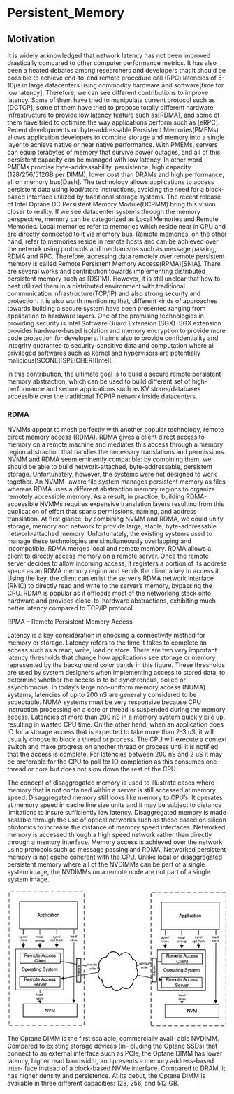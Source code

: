 # Persistent_Memory

## Motivation

It is widely acknowledged that network latency has not been improved drastically compared to other computer performance metrics. It has also been a heated debates among researchers and developers that it should be possible to achieve end-to-end remote procedure call (RPC) latencies of 5-10μs in large datacenters using commodity hardware and software[time for low latency]. Therefore, we can see different contributions to improve latency. Some of them have tried to manipulate current protocol such as [DCTCP], some of them have tried to propose totally different hardware infrastructure to provide low latency feature such as[RDMA], and some of them have tried to optimize the way applications perform such as [eRPC].
Recent developments on byte-addressable Persistent Memories(PMEMs) allows application developers to combine storage and memory into a single layer to achieve native or near native performance. With PMEMs, servers can equip terabytes of memory that survive power outages, and all of this persistent capacity can be managed with low latency. In other word, PMEMs promise byte-addressability, persistence, high capacity (128/256/512GB per DIMM), lower cost than DRAMs and high performance, all on memory bus[Dash]. The technology allows applications to access persistent data using load/store instructions, avoiding the need for a block-based interface utilized by traditional storage systems. The recent release of Intel Optane DC Persistent Memory Module(DCPMM) bring this vision closer to reality. If we see datacenter systems through the memory perspective, memory can be categorized as Local Memories and Remote Memories. Local memories refer to memories which reside near in CPU and are directly connected to it via memory bus. Remote memories, on the other hand, refer to memories reside in remote hosts and can be achieved over the network using protocols and mechanisms such as message passing, RDMA and RPC. Therefore, accessing data remotely over remote persistent memory is called Remote Persistent Memory Access(RPMA)[SNIA]. There are several works and contribution towards implementing distributed persistent memory such as [DSPM]. However, it is still unclear that how to best utilized them in a distributed environment with traditional communication infrastructure(TCP/IP) and also strong security and protection. It is also worth mentioning that, different kinds of approaches towards building a secure system have been presented ranging from application to hardware layers. One of the promising technologies in providing security is Intel Software Guard Extension (SGX). SGX extension provides hardware-based isolation and memory encryption to provide more code protection for developers. It aims also to provide confidentiality and integrity guarantee to security-sensitive data and computation where all privileged softwares such as kernel and hypervisors are potentially malicious[SCONE][SPEICHER][Intel].

In this contribution, the ultimate goal is to build a secure remote persistent memory abstraction,
which can be used to build different set of high-performance and secure applications such as KV stores/databases accessible over the traditional TCP/IP network inside datacenters.

### RDMA
 NVMMs appear to mesh perfectly with another popular technology, remote direct memory access (RDMA). RDMA gives a client direct access to memory on a remote machine and mediates this access through a memory region abstraction that handles the necessary translations and permissions. NVMM and RDMA seem eminently compatible: by combining them, we should be able to build network-attached, byte-addressable, persistent storage. Unfortunately, however, the systems were not designed to work together. An NVMM- aware file system manages persistent memory as files, whereas RDMA uses a different abstraction memory regions to organize remotely accessible memory. As a result, in practice, building RDMA-accessible NVMMs requires expensive translation layers resulting from this duplication of effort that spans permissions, naming, and address translation. At first glance, by combining NVMM and RDMA, we could unify storage, memory and network to provide large, stable, byte-addressable network-attached memory. Unfortunately, the existing systems used to manage these technologies are simultaneously overlapping and incompatible.  RDMA merges local and remote memory. RDMA allows a client to directly access memory on a remote server. Once the remote server decides to allow incoming access, it registers a portion of its address space as an RDMA memory region and sends the client a key to access it. Using the key, the client can enlist the server’s RDMA network interface (RNIC) to directly read and write to the server’s memory, bypassing the CPU. RDMA is popular as it offloads most of the networking stack onto hardware and provides close-to-hardware abstractions, exhibiting much better latency compared to TCP/IP protocol.

RPMA – Remote Persistent Memory Access

Latency is a key consideration in choosing a connectivity method for memory or storage. Latency refers to the time it takes to complete an access such as a read, write, load or store. There are two very important latency thresholds that change how applications see storage or memory represented by the background color bands in this figure. These thresholds are used by system designers when implementing access to stored data, to determine whether the access is to be synchronous, polled or asynchronous. In today’s large non-uniform memory access (NUMA) systems, latencies of up to 200 nS are generally considered to be acceptable. NUMA systems must be very responsive because CPU instruction processing on a core or thread is suspended during the memory access. Latencies of more than 200 nS in a memory system quickly pile up, resulting in wasted CPU time. On the other hand, when an application does IO for a storage access that is expected to take more than 2-3 uS, it will usually choose to block a thread or process. The CPU will execute a context switch and make progress on another thread or process until it is notified that the access is complete. For latencies between 200 nS and 2 uS it may be preferable for the CPU to poll for IO completion as this consumes one thread or core but does not slow down the rest of the CPU.

The concept of disaggregated memory is used to illustrate cases where memory that is not contained within a server is still accessed at memory speed. Disaggregated memory still looks like memory to CPU’s. It operates at memory speed in cache line size units and it may be subject to distance limitations to insure sufficiently low latency. Disaggregated memory is made scalable through the use of optical networks such as those based on silicon photonics to increase the distance of memory speed interfaces.
Networked memory is accessed through a high speed network rather than directly through a memory interface. Memory access is achieved over the network using protocols such as message passing and RDMA. Networked persistent memory is not cache coherent with the CPU. Unlike local or disaggregated persistent memory where all of the NVDIMMs can be part of a single system image, the NVDIMMs on a remote node are not part of a single system image.

![picture](data/model.png)

The Optane DIMM is the first scalable, commercially avail- able NVDIMM. Compared to existing storage devices (in- cluding the Optane SSDs) that connect to an external interface such as PCIe, the Optane DIMM has lower latency, higher read bandwidth, and presents a memory address-based inter- face instead of a block-based NVMe interface. Compared to DRAM, it has higher density and persistence. At its debut, the Optane DIMM is available in three different capacities: 128, 256, and 512 GB.

